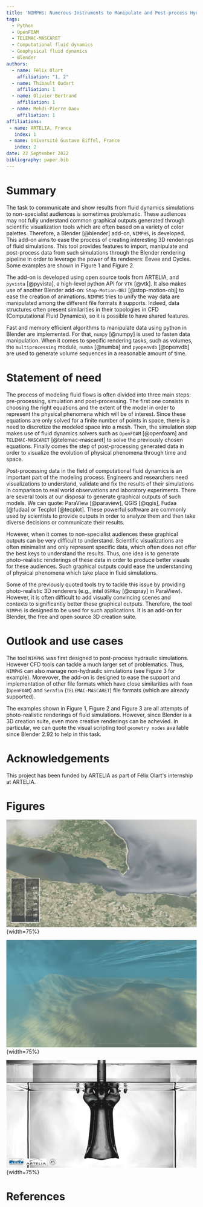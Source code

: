 ```yaml
---
title: 'NIMPHS: Numerous Instruments to Manipulate and Post-process Hydraulic Simulations'
tags:
  - Python
  - OpenFOAM
  - TELEMAC-MASCARET
  - Computational fluid dynamics
  - Geophysical fluid dynamics
  - Blender
authors:
  - name: Félix Olart
    affiliation: "1, 2"
  - name: Thibault Oudart
    affiliation: 1
  - name: Olivier Bertrand
    affiliation: 1
  - name: Mehdi-Pierre Daou
    affiliation: 1
affiliations:
 - name: ARTELIA, France
   index: 1
 - name: Université Gustave Eiffel, France
   index: 2
date: 22 September 2022
bibliography: paper.bib
---
```


# Summary

The task to communicate and show results from fluid dynamics simulations to non-specialist audiences is sometimes
problematic. These audiences may not fully understand common graphical outputs generated through scientific
visualization tools which are often based on a variety of color palettes. Therefore, a Blender [@blender] add-on,
`NIMPHS`, is developed. This add-on aims to ease the process of creating interesting 3D renderings of fluid
simulations. This tool provides features to import, manipulate and post-process data from such simulations through
the Blender rendering pipeline in order to leverage the power of its renderers: Eevee and Cycles. Some examples are
shown in Figure 1 and Figure 2.

The add-on is developed using open source tools from ARTELIA, and `pyvista` [@pyvista], a high-level python API for
`VTK` [@vtk]. It also makes use of another Blender add-on: `Stop-Motion-OBJ` [@stop-motion-obj] to ease the creation
of animations. `NIMPHS` tries to unify the way data are manipulated among the different file formats it supports.
Indeed, data structures often present similarities in their topologies in CFD (Computational Fluid Dynamics), so it is
possible to have shared features.

Fast and memory efficient algorithms to manipulate data using python in Blender are implemented. For that, `numpy`
[@numpy] is used to fasten data manipulation. When it comes to specific rendering tasks, such as volumes, the
`multiprocessing` module, `numba` [@numba] and `pyopenvdb` [@openvdb] are used to generate volume sequences in a
reasonable amount of time.

# Statement of need

The process of modeling fluid flows is often divided into three main steps: pre-processing, simulation and
post-processing. The first one consists in choosing the right equations and the extent of the model in order
to represent the physical phenomena which will be of interest. Since these equations are only solved for a finite
number of points in space, there is a need to discretize the modeled space into a mesh. Then, the simulation step makes
use of fluid dynamics solvers such as `OpenFOAM` [@openfoam] and `TELEMAC-MASCARET` [@telemac-mascaret] to solve the
previously chosen equations. Finally comes the step of post-processing generated data in order to visualize the
evolution of physical phenomena through time and space.

Post-processing data in the field of computational fluid dynamics is an important part of the modeling process.
Engineers and researchers need visualizations to understand, validate and fix the results of their simulations in
comparison to real world observations and laboratory experiments. There are several tools at our disposal to generate
graphical outputs of such models. We can quote: ParaView [@paraview], QGIS [@qgis], Fudaa [@fudaa] or Tecplot
[@tecplot]. These powerful software are commonly used by scientists to provide outputs in order to analyze them and
then take diverse decisions or communicate their results.

However, when it comes to non-specialist audiences these graphical outputs can be very difficult to understand.
Scientific visualizations are often minimalist and only represent specific data, which often does not offer the best
keys to understand the results. Thus, one idea is to generate photo-realistic renderings of these data in order to
produce better visuals for these audiences. Such graphical outputs could ease the understanding of physical phenomena
which take place in fluid simulations.

Some of the previously quoted tools try to tackle this issue by providing photo-realistic 3D renderers (e.g., intel
`OSPRay` [@ospray] in ParaView). However, it is often difficult to add visually convincing scenes and contexts to
significantly better these graphical outputs. Therefore, the tool `NIMPHS` is designed to be used for such
applications. It is an add-on for Blender, the free and open source 3D creation suite.

# Outlook and use cases

The tool `NIMPHS` was first designed to post-process hydraulic simulations. However CFD tools can tackle a much larger
set of problematics. Thus, `NIMPHS` can also manage non-hydraulic simulations (see Figure 3 for example). Morevover,
the add-on is designed to ease the support and implementation of other file formats which have close similarities with
`foam` (`OpenFOAM`) and `Serafin` (`TELEMAC-MASCARET`) file formats (which are already supported).

The examples shown in Figure 1, Figure 2 and Figure 3 are all attempts of photo-realistic renderings of fluid
simulations. However, since Blender is a 3D creation suite, even more creative renderings can be achevied. In
particular, we can quote the visual scripting tool `geometry nodes` available since Blender 2.92 to help in this task.

# Acknowledgements

This project has been funded by ARTELIA as part of Félix Olart's internship at ARTELIA.

# Figures

![The visualized model is the Gironde estuary, France. Simulation made with TELEMAC-2D by ARTELIA and post-processed using NIMPHS in Blender.](figure_a.png){width=75%}


![Model made by ARTELIA, simulated using TELEMAC-3D and post-processed with NIMPHS. This is a visualization of how sediments disperse after a dumping operation.](figure_b.png){width=75%}


![A cylindrical liquid jet glycerol surrounded by silicone oil plunges into a bath of glycerol. Simulation made with OpenFOAM by ARTELIA and LEGI (Laboratoire des Ecoulements Géophysiques et Industriels). Rendered in Blender using NIMPHS.](figure_c.png){width=75%}

# References
